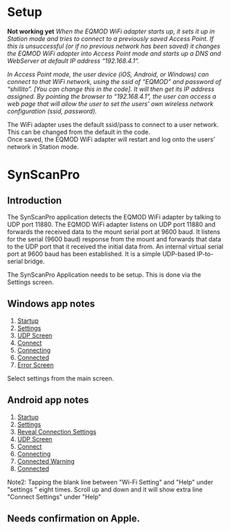 # Setup

**Not working yet**
*When the EQMOD WiFi adapter starts up, it sets it up in Station mode and tries to connect to a previously saved Access Point. If this is unsuccessful (or if no previous network has been saved) it changes the EQMOD WiFi adapter into Access Point mode and starts up a DNS and WebServer at default IP address “192.168.4.1”.*

*In Access Point mode, the user device (iOS, Android, or Windows) can connect to that WiFi network, using the ssid of “EQMOD” and password of “shillito”. [You can change this in the code]. It will then get its IP address assigned. By pointing the browser to “192.168.4.1”, the user can access a web page that will allow the user to set the users’ own wireless network configuration (ssid, password).*

The WiFi adapter uses the default ssid/pass to connect to a user network. This can be changed from the default in the code.  
Once saved, the EQMOD WiFi adapter will restart and log onto the users’ network in Station mode.  

# SynScanPro

## Introduction 

The SynScanPro application detects the EQMOD WiFi adapter by talking to UDP port 11880. The EQMOD WiFi adapter listens on UDP port 11880 and forwards the received data to the mount serial port at 9600 baud. It listens for the serial (9600 baud) response from the mount and forwards that data to the UDP port that it received the initial data from. An internal virtual serial port at 9600 baud has been established. It is a simple UDP-based IP-to-serial bridge.

The SynScanPro Application needs to be setup. This is done via the Settings screen.
## Windows app notes

1. [Startup](https://github.com/ozarchie/EQMOD-WiFi/blob/master/Documentation/images/EQMODWiFiWin-1.PNG)  
2. [Settings](https://github.com/ozarchie/EQMOD-WiFi/blob/master/Documentation/images/EQMODWiFiWin-2.PNG)  
3. [UDP Screen](https://github.com/ozarchie/EQMOD-WiFi/blob/master/Documentation/images/EQMODWiFiWin-3.PNG)  
4. [Connect](https://github.com/ozarchie/EQMOD-WiFi/blob/master/Documentation/images/EQMODWiFiWin-4.PNG)  
5. [Connecting](https://github.com/ozarchie/EQMOD-WiFi/blob/master/Documentation/images/EQMODWiFiWin-5.PNG)  
6. [Connected](https://github.com/ozarchie/EQMOD-WiFi/blob/master/Documentation/images/EQMODWiFiWin-6.PNG)  
7. [Error Screen](https://github.com/ozarchie/EQMOD-WiFi/blob/master/Documentation/images/EQMODWiFiWin-7.PNG)  

Select settings from the main screen.

## Android app notes
1. [Startup](https://github.com/ozarchie/EQMOD-WiFi/blob/master/Documentation/images/EQMODWiFiAndroid-1.png) 
2. [Settings](https://github.com/ozarchie/EQMOD-WiFi/blob/master/Documentation/images/EQMODWiFiAndroid-2.png) 
3. [Reveal Connection Settings](https://github.com/ozarchie/EQMOD-WiFi/blob/master/Documentation/images/EQMODWiFiAndroid-3.png) 
4. [UDP Screen](https://github.com/ozarchie/EQMOD-WiFi/blob/master/Documentation/images/EQMODWiFiAndroid-4.png) 
5. [Connect](https://github.com/ozarchie/EQMOD-WiFi/blob/master/Documentation/images/EQMODWiFiAndroid-5.png) 
6. [Connecting](https://github.com/ozarchie/EQMOD-WiFi/blob/master/Documentation/images/EQMODWiFiAndroid-6.png) 
7. [Connected Warning](https://github.com/ozarchie/EQMOD-WiFi/blob/master/Documentation/images/EQMODWiFiAndroid-7.png) 
8. [Connected](https://github.com/ozarchie/EQMOD-WiFi/blob/master/Documentation/images/EQMODWiFiAndroid-8.png) 

Note2: Tapping the blank line between "Wi-Fi Setting" and "Help" under "settings " eight times. Scroll up and down and it will show extra line "Connect Settings" under "Help"

## Needs confirmation on Apple.
